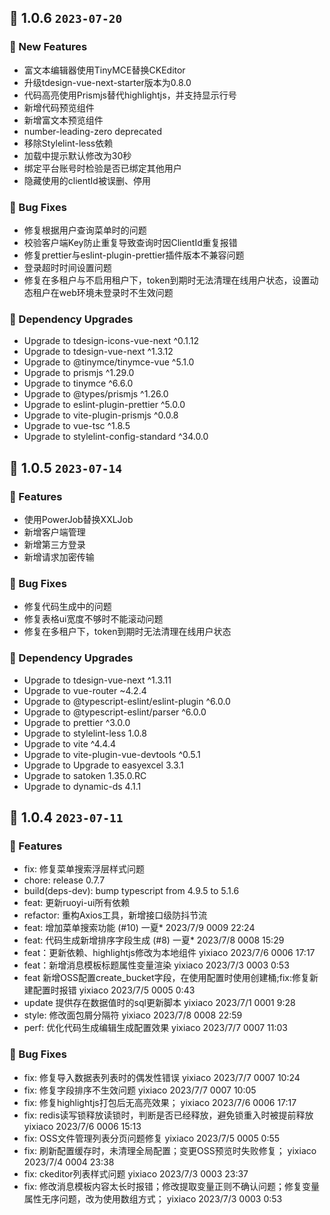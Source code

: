 ## 🌈 1.0.6 `2023-07-20`
### 🚀 New Features
- 富文本编辑器使用TinyMCE替换CKEditor
- 升级tdesign-vue-next-starter版本为0.8.0
- 代码高亮使用Prismjs替代highlightjs，并支持显示行号
- 新增代码预览组件
- 新增富文本预览组件
- number-leading-zero deprecated
- 移除Stylelint-less依赖
- 加载中提示默认修改为30秒
- 绑定平台账号时检验是否已绑定其他用户
- 隐藏使用的clientId被误删、停用

### 🐞 Bug Fixes
- 修复根据用户查询菜单时的问题
- 校验客户端Key防止重复导致查询时因ClientId重复报错
- 修复prettier与eslint-plugin-prettier插件版本不兼容问题
- 登录超时时间设置问题
- 修复在多租户与不启用租户下，token到期时无法清理在线用户状态，设置动态租户在web环境未登录时不生效问题

### 🔨 Dependency Upgrades
- Upgrade to tdesign-icons-vue-next ^0.1.12
- Upgrade to tdesign-vue-next ^1.3.12
- Upgrade to @tinymce/tinymce-vue ^5.1.0
- Upgrade to prismjs ^1.29.0
- Upgrade to tinymce ^6.6.0
- Upgrade to @types/prismjs ^1.26.0
- Upgrade to eslint-plugin-prettier ^5.0.0
- Upgrade to vite-plugin-prismjs ^0.0.8
- Upgrade to vue-tsc ^1.8.5
- Upgrade to stylelint-config-standard ^34.0.0

## 🌈 1.0.5 `2023-07-14`
### 🚀 Features
- 使用PowerJob替换XXLJob
- 新增客户端管理
- 新增第三方登录
- 新增请求加密传输

### 🐞 Bug Fixes
- 修复代码生成中的问题
- 修复表格ui宽度不够时不能滚动问题
- 修复在多租户下，token到期时无法清理在线用户状态

### 🔨 Dependency Upgrades
- Upgrade to tdesign-vue-next ^1.3.11
- Upgrade to vue-router ~4.2.4
- Upgrade to @typescript-eslint/eslint-plugin ^6.0.0
- Upgrade to @typescript-eslint/parser ^6.0.0
- Upgrade to prettier ^3.0.0
- Upgrade to stylelint-less 1.0.8
- Upgrade to vite ^4.4.4
- Upgrade to vite-plugin-vue-devtools ^0.5.1
- Upgrade to Upgrade to easyexcel 3.3.1
- Upgrade to satoken 1.35.0.RC
- Upgrade to dynamic-ds 4.1.1

## 🌈 1.0.4 `2023-07-11`
### 🚀 Features
- fix: 修复菜单搜索浮层样式问题
- chore: release 0.7.7
- build(deps-dev): bump typescript from 4.9.5 to 5.1.6
- feat: 更新ruoyi-ui所有依赖
- refactor: 重构Axios工具，新增接口级防抖节流
- feat: 增加菜单搜索功能 (#10) 一夏* 2023/7/9 0009 22:24
- feat: 代码生成新增排序字段生成 (#8) 一夏* 2023/7/8 0008 15:29
- feat：更新依赖、highlightjs修改为本地组件 yixiaco 2023/7/6 0006 17:17
- feat：新增消息模板标题属性变量渲染 yixiaco 2023/7/3 0003 0:53
- feat 新增OSS配置create_bucket字段，在使用配置时使用创建桶;fix:修复新建配置时报错 yixiaco 2023/7/5 0005 0:43
- update 提供存在数据值时的sql更新脚本 yixiaco 2023/7/1 0001 9:28
- style: 修改面包屑分隔符 yixiaco 2023/7/8 0008 22:59
- perf: 优化代码生成编辑生成配置效果 yixiaco 2023/7/7 0007 11:03

### 🐞 Bug Fixes

- fix: 修复导入数据表列表时的偶发性错误 yixiaco 2023/7/7 0007 10:24
- fix: 修复字段排序不生效问题 yixiaco 2023/7/7 0007 10:05
- fix: 修复highlightjs打包后无高亮效果； yixiaco 2023/7/6 0006 17:17
- fix: redis读写锁释放读锁时，判断是否已经释放，避免锁重入时被提前释放 yixiaco 2023/7/6 0006 15:13
- fix: OSS文件管理列表分页问题修复 yixiaco 2023/7/5 0005 0:55
- fix: 刷新配置缓存时，未清理全局配置；变更OSS预览时失败修复； yixiaco 2023/7/4 0004 23:38
- fix: ckeditor列表样式问题 yixiaco 2023/7/3 0003 23:37
- fix: 修改消息模板内容太长时报错；修改提取变量正则不确认问题；修复变量属性无序问题，改为使用数组方式； yixiaco 2023/7/3 0003 0:53